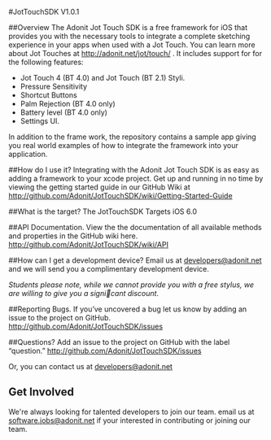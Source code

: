 #JotTouchSDK V1.0.1

##Overview
The Adonit Jot Touch SDK is a free framework for iOS that provides you with the necessary tools to integrate a complete sketching experience in your apps when used with a Jot Touch. You can learn more about Jot Touches at http://adonit.net/jot/touch/ . It includes support for for the following features:

- Jot Touch 4 (BT 4.0)  and Jot Touch (BT 2.1) Styli.
- Pressure Sensitivity
- Shortcut Buttons
- Palm Rejection (BT 4.0 only)
- Battery level (BT 4.0 only)
- Settings UI.

In addition to the frame work, the repository contains a sample app giving you real world examples of how to integrate the framework into your application.

##How do I use it?
Integrating with the Adonit Jot Touch SDK is as easy as adding a framework to your xcode project. Get up and running in no time by viewing the getting started guide in our GitHub Wiki at 
http://github.com/Adonit/JotTouchSDK/wiki/Getting-Started-Guide

##What is the target?
The JotTouchSDK Targets iOS 6.0

##API Documentation.
View the the documentation of all available methods and properties in the GitHub wiki here. 
http://github.com/Adonit/JotTouchSDK/wiki/API

##How can I get a development device?
Email us at developers@adonit.net and we will send you a complimentary development device. 

_Students please note, while we cannot provide you with a free stylus, we are willing to give you a signicant discount._

##Reporting Bugs.
If you’ve uncovered a bug let us know by adding an issue to the project on GitHub. http://github.com/Adonit/JotTouchSDK/issues

##Questions?
Add an issue to the project on GitHub with the label “question.” http://github.com/Adonit/JotTouchSDK/issues

Or, you can contact us at developers@adonit.net 

## Get Involved
We're always looking for talented developers to join our team. email us at software.jobs@adonit.net if your interested in contributing or joining our team. 

